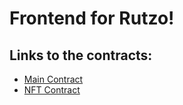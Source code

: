# Frontend for Rutzo!

## Links to the contracts:

- [Main Contract](https://idea.gear-tech.io/programs/0x8176e8d2f97cb3cefab178f8082ab50304b279d899024520f59f3be76933998d?node=wss%3A%2F%2Ftestnet.vara.network)
- [NFT Contract](https://idea.gear-tech.io/programs/0x75154cda006acced6a44fd04828a8cd013f1d57166bfeb2c124ad924586fed0c?node=wss%3A%2F%2Ftestnet.vara.network)